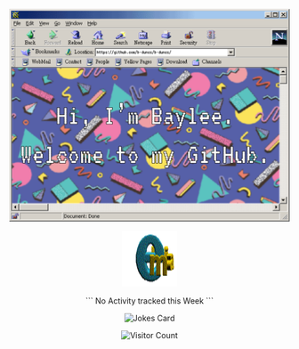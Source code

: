 ![alterednetspace](https://github.com/b-duncs/b-duncs/blob/main/alterednetscape-01.png)

<p align="center">
<a href="mailto: baylee.duncan@holbertonschool.com"><img src="https://github.com/b-duncs/b-duncs/blob/main/animatedemail.gif" alt="Email Link" style="width:100px;height:100px;"></a>
</p>
<p align="center">
<!--START_SECTION:waka-->
```
No Activity tracked this Week
```
<!--END_SECTION:waka-->
</p>
<p align="center">
<img src="https://readme-jokes.vercel.app/api?bgColor=%235664A8&borderColor=%235AC3BF&qColor=%23FBE35B&aColor=%23F17DAC&textColor=%23DE6450&codeColor=%23F7F7F7" alt="Jokes Card">  
</p>

<p align="center">
<img width="200" src="https://profile-counter.glitch.me/b-duncs/count.svg" alt="Visitor Count">
</p>
